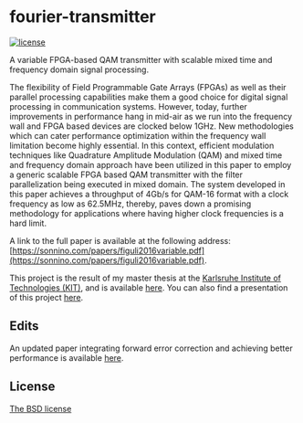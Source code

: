 # fourier-transmitter
[![license](https://img.shields.io/badge/license-GPL3-brightgreen.svg)](https://github.com/asonnino/fourier-transmitter/blob/master/LICENSE)

A variable FPGA-based QAM transmitter with scalable mixed time and frequency domain signal processing. 

The flexibility of Field Programmable Gate Arrays (FPGAs) as well as their parallel processing capabilities make them a good choice for digital signal processing in communication systems. However, today, further improvements in performance hang in mid-air as we run into the frequency wall and FPGA based devices are clocked below 1GHz. New methodologies which can cater performance optimization within the frequency wall limitation become highly essential. In this context, efficient modulation techniques like Quadrature Amplitude Modulation (QAM) and mixed time and frequency domain approach have been utilized in this paper to employ a generic scalable FPGA based QAM transmitter with the filter parallelization being executed in mixed domain. The system developed in this paper achieves a throughput of 4Gb/s for QAM-16 format with a clock frequency as low as 62.5MHz, thereby, paves down a promising methodology for applications where having higher clock frequencies is a hard limit.

A link to the full paper is available at the following address: [https://sonnino.com/papers/figuli2016variable.pdf](https://sonnino.com/papers/figuli2016variable.pdf).

This project is the result of my master thesis at the [Karlsruhe Institute of Technologies (KIT)](http://kit.edu), and is available [here](https://sonnino.com/thesis/KIT%20Master%20Thesis%20-%20Alberto%20Sonnino.pdf). You can also find a presentation of this project [here](https://sonnino.com/presentations/Presentation%20-%20Performance%20Driven%20Optimizations%20in%20FPGA%20Based%20QAM%20Systems.pdf).

## Edits
An updated paper integrating forward error correction and achieving better performance is available [here](https://sonnino.com/papers/figuli2017generic.pdf).

## License
[The BSD license](https://opensource.org/licenses/BSD-3-Clause)
